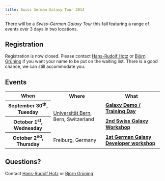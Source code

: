 ```yaml
---
title: Swiss German Galaxy Tour 2014
---
```

<slot name="Events/SG2014/Header" />

<slot name="Events/SG2014/LinkBox" />



There will be a *Swiss-German Galaxy Tour* this fall featuring a range of events over 3 days in two locations.
## Registration

Registration is now closed. Please contact [Hans-Rudolf Hotz](/src/people/hansrudolf-hotz/index.md) or [Björn Grüning](/src/people/bjoern-gruening/index.md) if you want your name to be put on the waiting list. There is a good chance, we can still accommodate you. 

## Events

<table>
  <tr class="th" >
    <th> When </th>
    <th> Where </th>
    <th> What </th>
  </tr>
  <tr>
    <th> September 30<sup>th</sup>, Tuesday </th>
    <td rowspan=2 style=" text-align: left;"> <a href='http://www.bau.unibe.ch/plaene/hgexwiunis.htm'>Universität Bern</a>, Bern, Switzerland </td>
    <td> <strong><a href='/src/events/switzerland2014/trainingday/index.md'>Galaxy Demo / Training Day</a></strong> </td>
  </tr>
  <tr>
    <th> October 1<sup>st</sup>, Wednesday </th>
    <td> <strong><a href='/src/events/switzerland2014/index.md'>2nd Swiss Galaxy Workshop</a></strong> </td>
  </tr>
  <tr>
    <th> October 2<sup>nd</sup>, Thursday </th>
    <td> Freiburg, Germany </td>
    <td> <strong><a href='/src/events/germany2014/index.md'>1st German Galaxy Developer workshop</a></strong> </td>
  </tr>
</table>


## Questions?

Contact [Hans-Rudolf Hotz](/src/people/hansrudolf-hotz/index.md) or [Björn Grüning](/src/people/bjoern-gruening/index.md)
